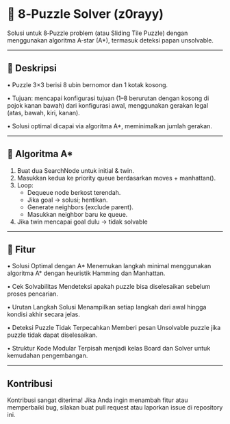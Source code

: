 # 🧩 8‑Puzzle Solver (z0rayy)

Solusi untuk 8‑Puzzle problem (atau Sliding Tile Puzzle) dengan menggunakan algoritma A‑star (A*), termasuk deteksi papan unsolvable.

---

## 📘 Deskripsi

• Puzzle 3×3 berisi 8 ubin bernomor dan 1 kotak kosong.

• Tujuan: mencapai konfigurasi tujuan (1–8 berurutan dengan kosong di pojok kanan bawah) dari konfigurasi awal, menggunakan gerakan legal (atas, bawah, kiri, kanan).

• Solusi optimal dicapai via algoritma A*, meminimalkan jumlah gerakan.

---

## 🧠 Algoritma A*

1. Buat dua SearchNode untuk initial & twin.
2. Masukkan kedua ke priority queue berdasarkan moves + manhattan().
3. Loop:
   - Dequeue node berkost terendah.
   - Jika goal → solusi; hentikan.
   - Generate neighbors (exclude parent).
   - Masukkan neighbor baru ke queue.
4. Jika twin mencapai goal dulu → tidak solvable

---

## 🚀 Fitur

• Solusi Optimal dengan A*
Menemukan langkah minimal menggunakan algoritma A* dengan heuristik Hamming dan Manhattan.

• Cek Solvabilitas
Mendeteksi apakah puzzle bisa diselesaikan sebelum proses pencarian.

• Urutan Langkah Solusi
Menampilkan setiap langkah dari awal hingga kondisi akhir secara jelas.

• Deteksi Puzzle Tidak Terpecahkan
Memberi pesan Unsolvable puzzle jika puzzle tidak dapat diselesaikan.

• Struktur Kode Modular
Terpisah menjadi kelas Board dan Solver untuk kemudahan pengembangan.

---

## Kontribusi
Kontribusi sangat diterima! Jika Anda ingin menambah fitur atau memperbaiki bug, silakan buat pull request atau laporkan issue di repository ini.

